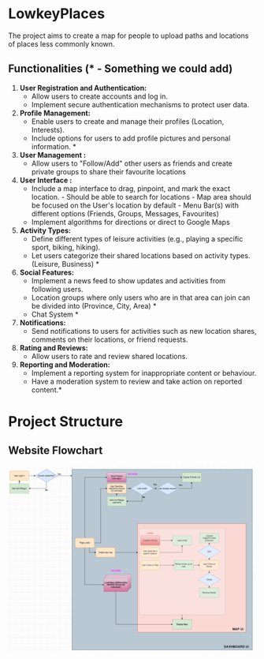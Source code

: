 # LowkeyPlaces
The project aims to create a map for people to upload paths and locations of places less commonly known.

## Functionalities (* - Something we could add) 
1. **User Registration and Authentication:**
   - Allow users to create accounts and log in.
   - Implement secure authentication mechanisms to protect user data. 
2. **Profile Management:**
   - Enable users to create and manage their profiles (Location, Interests).
   - Include options for users to add profile pictures and personal information. *
3. **User Management :**
    - Allow users to "Follow/Add" other users as friends and create private groups to share their favourite locations
4. **User Interface :**
    - Include a map interface to drag, pinpoint, and mark the exact location.
          - Should be able to search for locations
          - Map area should be focused on the User's location by default
          - Menu Bar(s) with different options (Friends, Groups, Messages, Favourites)
    - Implement algorithms for directions or direct to Google Maps
5. **Activity Types:**
   - Define different types of leisure activities (e.g., playing a specific sport, biking, hiking).
   - Let users categorize their shared locations based on activity types. (Leisure, Business) *
6. **Social Features:**
   - Implement a news feed to show updates and activities from following users.
   - Location groups where only users who are in that area can join can be divided into (Province, City, Area) *
   - Chat System *
7. **Notifications:**
   - Send notifications to users for activities such as new location shares, comments on their locations, or friend requests.
8. **Rating and Reviews:**
   - Allow users to rate and review shared locations.
9. **Reporting and Moderation:**
    - Implement a reporting system for inappropriate content or behaviour.
    - Have a moderation system to review and take action on reported content.* 

# Project Structure
## Website Flowchart
![FlowChart](FlowChart.png)

